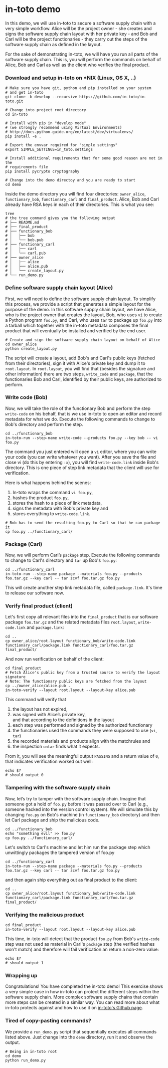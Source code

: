 # in-toto demo

In this demo, we will use in-toto to secure a software supply chain with a very
simple workflow.
Alice will be the project owner - she creates and signs the software supply chain
layout with her private key - and Bob and Carl will be the project functionaries -
they carry out the steps of the software supply chain as defined in the layout.

For the sake of demonstrating in-toto, we will have you run all parts of the
software supply chain.
This is, you will perform the commands on behalf of Alice, Bob and Carl as well
as the client who verifies the final product.


### Download and setup in-toto on *NIX (Linux, OS X, ..)
```shell
# Make sure you have git, python and pip installed on your system
# and get in-toto
git clone -b develop --recursive https://github.com/in-toto/in-toto.git

# Change into project root directory
cd in-toto

# Install with pip in "develop mode"
# (we strongly recommend using Virtual Environments)
# http://docs.python-guide.org/en/latest/dev/virtualenvs/
pip install -e .

# Export the envvar required for "simple settings"
export SIMPLE_SETTINGS=in_toto.settings

# Install additional requirements that for some good reason are not in the
# requirements file
pip install pycrypto cryptography

# Change into the demo directoy and you are ready to start
cd demo
```
Inside the demo directory you will find four directories: `owner_alice`,
`functionary_bob`, `functionary_carl` and `final_product`. Alice, Bob and Carl
already have RSA keys in each of their directories. This is what you see:
```shell
tree
# the tree command gives you the following output
# ├── README.md
# ├── final_product
# ├── functionary_bob
# │   ├── bob
# │   └── bob.pub
# ├── functionary_carl
# │   ├── carl
# │   └── carl.pub
# ├── owner_alice
# │   ├── alice
# │   ├── alice.pub
# │   └── create_layout.py
# └── run_demo.py
```

### Define software supply chain layout (Alice)
First, we will need to define the software supply chain layout. To simplify this
process, we provide a script that generates a simple layout for the purpose of
the demo. In this software supply chain layout, we have Alice, who is the project
owner that creates the layout, Bob, who uses `vi` to create a Python program
`foo.py`, and Carl, who uses `tar` to package up `foo.py` into a tarball which
together with the in-toto metadata composes the final product that will
eventually be installed and verified by the end user.

```shell
# Create and sign the software supply chain layout on behalf of Alice
cd owner_alice
python create_layout.py
```
The script will create a layout, add Bob's and Carl's public keys (fetched from
their directories), sign it with Alice's private key and dump it to `root.layout`.
In `root.layout`, you will find that (besides the signature and other information)
there are two steps, `write_code` and `package`, that the functionaries Bob
and Carl, identified by their public keys, are authorized to perform.

### Write code (Bob)
Now, we will take the role of the functionary Bob and perform the step
`write-code` on his behalf, that is we use in-toto to open an editor and record
metadata for what we do. Execute the following commands to change to Bob's
directory and perform the step.

```shell
cd ../functionary_bob
in-toto-run --step-name write-code --products foo.py --key bob -- vi foo.py
```

The command you just entered will open a `vi` editor, where you can write your
code (you can write whatever you want). After you save the file and close vi
(do this by entering `:x`), you will find `write-code.link` inside
Bob's directory. This is one piece of step link metadata that the client will
use for verification.

Here is what happens behind the scenes:
 1. In-toto wraps the command `vi foo.py`,
 1. hashes the product `foo.py`,
 1. stores the hash to a piece of link metadata,
 1. signs the metadata with Bob's private key and
 1. stores everything to `write-code.link`.

```shell
# Bob has to send the resulting foo.py to Carl so that he can package it
cp foo.py ../functionary_carl/
```

### Package (Carl)
Now, we will perform Carl’s `package` step.
Execute the following commands to change to Carl's directory and `tar` up Bob's
`foo.py`:

```shell
cd ../functionary_carl
in-toto-run --step-name package --materials foo.py --products foo.tar.gz --key carl -- tar zcvf foo.tar.gz foo.py
```

This will create another step link metadata file, called `package.link`.
It's time to release our software now.


### Verify final product (client)
Let's first copy all relevant files into the `final_product` that is
our software package `foo.tar.gz` and the related metadata files `root.layout`,
`write-code.link` and `package.link`:
```shell
cd ..
cp owner_alice/root.layout functionary_bob/write-code.link functionary_carl/package.link functionary_carl/foo.tar.gz final_product/
```
And now run verification on behalf of the client:
```shell
cd final_product
# Fetch Alice's public key from a trusted source to verify the layout signature
# Note: The functionary public keys are fetched from the layout
cp ../owner_alice/alice.pub .
in-toto-verify --layout root.layout --layout-key alice.pub
```
This command will verify that
 1. the layout has not expired,
 2. was signed with Alice’s private key,
<br>and that according to the definitions in the layout
 3. each step was performed and signed by the authorized functionary
 4. the functionaries used the commands they were supposed to use (`vi`,
    `tar`)
 5. the recorded materials and products align with the matchrules and
 6. the inspection `untar` finds what it expects.


From it, you will see the meaningful output `PASSING` and a return value
of `0`, that indicates verification worked out well:
```shell
echo $?
# should output 0
```

### Tampering with the software supply chain
Now, let’s try to tamper with the software supply chain.
Imagine that someone got a hold of `foo.py` before it was passed over to
Carl (e.g., someone hacked into the version control system). We will simulate
this by changing `foo.py` on Bob's machine (in `functionary_bob` directory)
and then let Carl package and ship the malicious code.
```shell
cd ../functionary_bob
echo "something evil" >> foo.py
cp foo.py ../functionary_carl/
```
Let's switch to Carl's machine and let him run the package step which
unwittingly packages the tampered version of foo.py
```shell
cd ../functionary_carl
in-toto-run --step-name package --materials foo.py --products foo.tar.gz --key carl -- tar zcvf foo.tar.gz foo.py
```
and then again ship everything out as final product to the client:
```shell
cd ..
cp owner_alice/root.layout functionary_bob/write-code.link functionary_carl/package.link functionary_carl/foo.tar.gz final_product/
```

### Verifying the malicious product

```shell
cd final_product
in-toto-verify --layout root.layout --layout-key alice.pub
```
This time, in-toto will detect that the product `foo.py` from Bob's `write-code`
step was not used as material in Carl's `package` step (the verified hashes
won't match) and therefore will fail verification an return a non-zero value:
```shell
echo $?
# should output 1
```


### Wrapping up
Congratulations! You have completed the in-toto demo! This exercise shows a very
simple case in how in-toto can protect the different steps within the software
supply chain. More complex software supply chains that contain more steps can be
created in a similar way. You can read more about what in-toto protects against
and how to use it on [in-toto's Github page](https://in-toto.github.io/).

### Tired of copy-pasting commands?
We provide a `run_demo.py` script that sequentially executes all commands
listed above. Just change into the `demo` directory, run it and observe the
output.

```shell
# Being in in-toto root
cd demo
python run_demo.py
```

